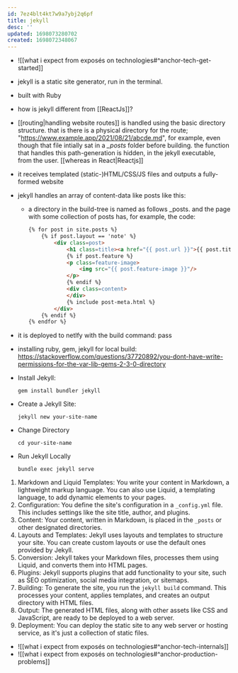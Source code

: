 ```yaml
---
id: 7ez4blt4kt7w9a7ybj2q6pf
title: jekyll
desc: ''
updated: 1698073280702
created: 1698072348067
---
```


- ![[what i expect from exposés on technologies#^anchor-tech-get-started]]
- jekyll is a static site generator, run in the terminal.
- built with Ruby
- how is jekyll different from [[ReactJs]]?
- [[routing|handling website routes]] is handled using the basic directory structure. that is there is a physical directory for the route; "https://www.example.app/2021/08/21/abcde.md", for example, even though that file intially sat in a *_posts* folder before building. the function that handles this path-generation is hidden, in the jekyll executable, from the user. [[whereas in React|Reactjs]]
- it receives templated (static-)HTML/CSS/JS files and outputs a fully-formed website
- jekyll handles an array of content-data like posts like this:
  - a directory in the build-tree is named as follows _posts. and the page with some collection of posts has, for example, the code: 
    ```html
    {% for post in site.posts %}
        {% if post.layout == 'note' %}
            <div class=post>
                <h1 class=title><a href="{{ post.url }}">{{ post.title }}</a></h1>
                {% if post.feature %}
                <p class=feature-image>
                    <img src="{{ post.feature-image }}"/>
                </p>
                {% endif %}
                <div class=content>
                </div>
                {% include post-meta.html %}
            </div>
        {% endif %}
    {% endfor %}
    ```
- it is deployed to netlfy with the build command: pass
- installing ruby, gem, jekyll for local build: https://stackoverflow.com/questions/37720892/you-dont-have-write-permissions-for-the-var-lib-gems-2-3-0-directory

- Install Jekyll:
  ```
  gem install bundler jekyll
  ```
- Create a Jekyll Site:
  ```
  jekyll new your-site-name
  ```
- Change Directory
   ```
   cd your-site-name
   ```
- Run Jekyll Locally
   ```
   bundle exec jekyll serve
   ```

1. Markdown and Liquid Templates: You write your content in Markdown, a lightweight markup language. You can also use Liquid, a templating language, to add dynamic elements to your pages.
2. Configuration: You define the site's configuration in a `_config.yml` file. This includes settings like the site title, author, and plugins.
3. Content: Your content, written in Markdown, is placed in the `_posts` or other designated directories.
4. Layouts and Templates: Jekyll uses layouts and templates to structure your site. You can create custom layouts or use the default ones provided by Jekyll.
5. Conversion: Jekyll takes your Markdown files, processes them using Liquid, and converts them into HTML pages.
6. Plugins: Jekyll supports plugins that add functionality to your site, such as SEO optimization, social media integration, or sitemaps.
7. Building: To generate the site, you run the `jekyll build` command. This processes your content, applies templates, and creates an output directory with HTML files.
8. Output: The generated HTML files, along with other assets like CSS and JavaScript, are ready to be deployed to a web server.
9. Deployment: You can deploy the static site to any web server or hosting service, as it's just a collection of static files.

- ![[what i expect from exposés on technologies#^anchor-tech-internals]]
- ![[what i expect from exposés on technologies#^anchor-production-problems]]
